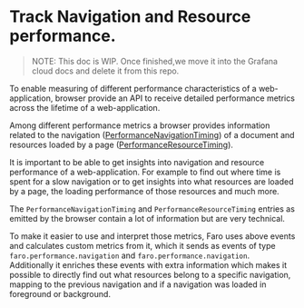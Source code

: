 # Track Navigation and Resource performance.

> NOTE:
> This doc is WIP.
> Once finished,we move it into the Grafana cloud docs and delete it from this repo.

To enable measuring of different performance characteristics of a web-application, browser provide an
API to receive detailed performance metrics across the lifetime of a web-application.

Among different performance metrics a browser provides information related to the navigation ([PerformanceNavigationTiming](https://developer.mozilla.org/en-US/docs/Web/API/PerformanceNavigationTiming))
of a document and resources loaded by a page ([PerformanceResourceTiming](https://developer.mozilla.org/en-US/docs/Web/API/PerformanceResourceTiming)).

It is important to be able to get insights into navigation and resource performance of a web-application.
For example to find out where time is spent for a slow navigation or to get insights into what resources
are loaded by a page, the loading performance of those resources and much more.

The `PerformanceNavigationTiming` and `PerformanceResourceTiming` entries as emitted by the browser
contain a lot of information but are very technical.

To make it easier to use and interpret those metrics, Faro uses above events and calculates custom
metrics from it, which it sends as events of type `faro.performance.navigation` and `faro.performance.navigation`.
Additionally it enriches these events with extra information which makes it possible to directly find out
what resources belong to a specific navigation, mapping to the previous navigation and if a navigation
was loaded in foreground or background.
